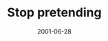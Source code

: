 ---
layout: base.njk
title : 'Stop pretending' 
view_title : 'Stop pretending' 
year : '2001' 
date : '2001-06-28' 
img_file : '/drawing/stoppretend.png' 
html_file : 'stoppretend' 
next_html : 'gthisswell.html' 
year_order : '135' 
permalink : "title/{{html_file}}.html"
---